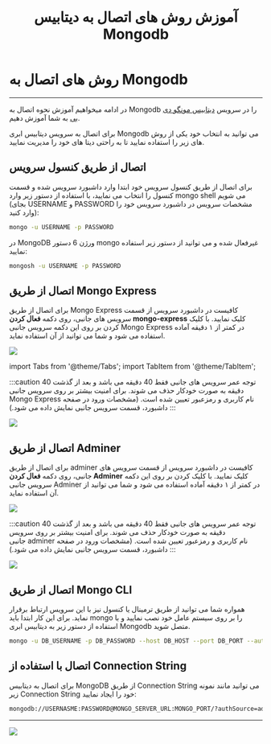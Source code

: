 ﻿---
title: "آموزش روش های اتصال به دیتابیس Mongodb"
sidebar_label: "روش های اتصال"
description: "در ادامه میخواهیم آموزش نحوه اتصال به Mongodb در سرویس ابری مونگو دی بی را به شما آموزش دهیم."
---

# روش های اتصال به Mongodb
---

در ادامه میخواهیم آموزش نحوه اتصال به Mongodb را در سرویس [دیتابیس مونگو دی بی](https://chabokan.net/services/mongodb/) به شما آموزش دهیم.


برای اتصال به سرویس دیتابیس ابری Mongodb می توانید به انتخاب خود یکی از روش های زیر را استفاده نمایید تا به راحتی دیتا های خود را مدیریت نمایید.

## اتصال از طریق کنسول سرویس

برای اتصال از طریق کنسول سرویس خود ابتدا وارد داشبورد سرویس شده و قسمت کنسول را انتخاب می نمایید، با استفاده از دستور زیر وارد mongo shell می شویم (بجای USERNAME و PASSWORD مشخصات سرویس در داشبورد سرویس خود را وارد کنید):

```bash
mongo -u USERNAME -p PASSWORD
```

در MongoDB ورژن 6 دستور mongo غیرفعال شده و می توانید از دستور زیر استفاده نمایید:

```bash
mongosh -u USERNAME -p PASSWORD
```

## اتصال از طریق Mongo Express

برای اتصال از طریق Mongo Express کافیست در داشبورد سرویس از قسمت سرویس های جانبی، روی دکمه **فعال کردن mongo-express** کلیک نمایید. با کلیک کردن بر روی این دکمه سرویس جانبی Mongo Express در کمتر از ۱ دقیقه آماده استفاده می شود و شما می توانید از آن استفاده نماید.

![](https://s1.chabokan.net/docs/images/mongodb_1-1.jpg)

import Tabs from '@theme/Tabs';
import TabItem from '@theme/TabItem';

:::caution توجه
<Tabs>
  <TabItem value="عمر سرویس" label="عمر سرویس">عمر سرویس های جانبی فقط 40 دقیقه می باشد و بعد از گذشت 40 دقیقه به صورت خودکار حذف می شوند.</TabItem>
  <TabItem value="امنیت سرویس" label="امنیت سرویس">برای امنیت بیشتر بر روی سرویس جانبی Mongo Express نام کاربری و رمزعبور تعیین شده است. (مشخصات ورود در صفحه داشبورد، قسمت سرویس جانبی نمایش داده می شود.)</TabItem>
</Tabs>
:::

![](https://s1.chabokan.net/docs/images/mongodb_3.jpg)

## اتصال از طریق Adminer

برای اتصال از طریق adminer کافیست در داشبورد سرویس از قسمت سرویس های جانبی، روی دکمه **فعال کردن Adminer** کلیک نمایید. با کلیک کردن بر روی این دکمه سرویس جانبی Adminer در کمتر از ۱ دقیقه آماده استفاده می شود و شما می توانید از آن استفاده نماید.

![](https://s1.chabokan.net/docs/images/mongodb_2-1.jpg)

:::caution توجه
<Tabs>
  <TabItem value="عمر سرویس" label="عمر سرویس">عمر سرویس های جانبی فقط 40 دقیقه می باشد و بعد از گذشت 40 دقیقه به صورت خودکار حذف می شوند.</TabItem>
  <TabItem value="امنیت سرویس" label="امنیت سرویس">برای امنیت بیشتر بر روی سرویس جانبی adminer نام کاربری و رمزعبور تعیین شده است. (مشخصات ورود در صفحه داشبورد، قسمت سرویس جانبی نمایش داده می شود.)</TabItem>
</Tabs>
:::

![](https://s1.chabokan.net/docs/images/adminer_001-1.jpg)

## اتصال از طریق Mongo CLI

همواره شما می توانید از طریق ترمینال یا کنسول نیز با این سرویس ارتباط برقرار نماید. برای این کار ابتدا باید mongo را بر روی سیستم عامل خود نصب نمایید و با استفاده از دستور زیر به دیتابیس ابری Mongodb متصل شوید.

```bash
mongo -u DB_USERNAME -p DB_PASSWORD --host DB_HOST --port DB_PORT --authenticationDatabase admin
```

## اتصال با استفاده از Connection String

برای اتصال به دیتابیس MongoDB از طریق Connection String می توانید مانند نمونه زیر Connection String خود را ایجاد نمایید:

```bash
mongodb://USERNASME:PASSWORD@MONGO_SERVER_URL:MONGO_PORT/?authSource=admin
```

---
<a href="https://hub.chabokan.net/fa/services/create/mongodb" ><img src="https://s1.chabokan.net/docs/images/mongodb-banner.png" /></a>